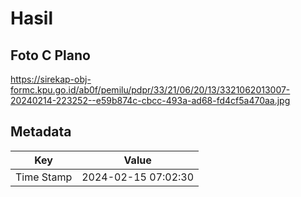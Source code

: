 # Hasil

## Foto C Plano

https://sirekap-obj-formc.kpu.go.id/ab0f/pemilu/pdpr/33/21/06/20/13/3321062013007-20240214-223252--e59b874c-cbcc-493a-ad68-fd4cf5a470aa.jpg


## Metadata

| Key        | Value               |
| ---------- | ------------------- |
| Time Stamp | 2024-02-15 07:02:30 |



